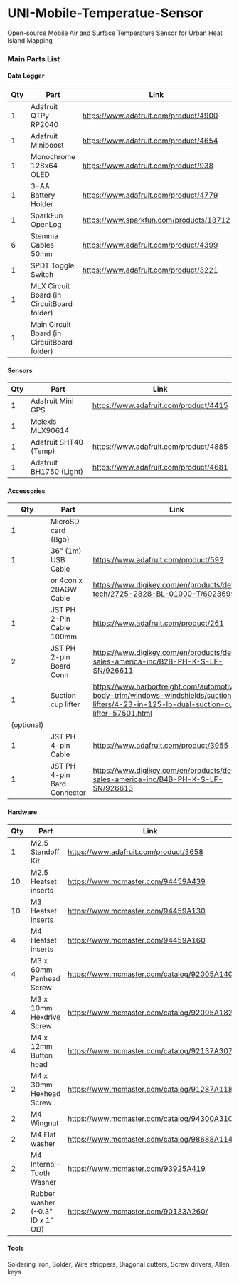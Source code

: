 # UNI-Mobile-Temperatue-Sensor
Open-source Mobile Air and Surface Temperature Sensor for Urban Heat Island Mapping

### Main Parts List
#### Data Logger
| Qty | Part | Link |
| --- | --- | --- |
| 1 | Adafruit QTPy RP2040 | https://www.adafruit.com/product/4900 | 	
| 1 | Adafruit Miniboost | https://www.adafruit.com/product/4654 |
| 1 | Monochrome 128x64 OLED | https://www.adafruit.com/product/938 |
| 1 | 3-AA Battery Holder | https://www.adafruit.com/product/4779 |
| 1 | SparkFun OpenLog | https://www.sparkfun.com/products/13712 |
| 6 | Stemma Cables 50mm | https://www.adafruit.com/product/4399 |
| 1 | SPDT Toggle Switch | https://www.adafruit.com/product/3221 |
| 1 | MLX Circuit Board (in CircuitBoard folder) | |
| 1 | Main Circuit Board (in CircuitBoard folder) | |
#### Sensors
| Qty | Part | Link |
| --- | --- | --- |
| 1 | Adafruit Mini GPS | https://www.adafruit.com/product/4415 |
| 1 | Melexis MLX90614 |  | https://www.adafruit.com/product/1747 |
| 1 | Adafruit SHT40 (Temp) | https://www.adafruit.com/product/4885 |
| 1 | Adafruit BH1750 (Light) |  https://www.adafruit.com/product/4681 |
#### Accessories
| Qty | Part | Link |
| --- | --- | --- |
| 1 | MicroSD card (8gb)
| 1 | 36" (1m) USB Cable | https://www.adafruit.com/product/592 | 
|  | or 4con x 28AGW Cable | https://www.digikey.com/en/products/detail/cnc-tech/2725-2828-BL-01000-T/6023699 |
| 1 | JST PH 2-Pin Cable 100mm | https://www.adafruit.com/product/261 |
| 2 | JST PH 2-pin Board Conn | https://www.digikey.com/en/products/detail/jst-sales-america-inc/B2B-PH-K-S-LF-SN/926611 |
| 1 | Suction cup lifter | https://www.harborfreight.com/automotive/auto-body-trim/windows-windshields/suction-cup-lifters/4-23-in-125-lb-dual-suction-cup-lifter-57501.html |
|(optional)| | |
| 1 | JST PH 4-pin Cable  | https://www.adafruit.com/product/3955 |
| 1 | JST PH 4-pin Bard Connector | https://www.digikey.com/en/products/detail/jst-sales-america-inc/B4B-PH-K-S-LF-SN/926613 |
#### Hardware
| Qty | Part | Link |
| --- | --- | --- |
| 1 | M2.5 Standoff Kit | https://www.adafruit.com/product/3658 |
| 10 | M2.5 Heatset inserts | https://www.mcmaster.com/94459A439 |
| 10 | M3 Heatset inserts | https://www.mcmaster.com/94459A130 |
| 4 | M4 Heatset inserts | https://www.mcmaster.com/94459A160 |
| 4 | M3 x 60mm Panhead Screw | https://www.mcmaster.com/catalog/92005A140 |
| 4 | M3 x 10mm Hexdrive Screw | https://www.mcmaster.com/catalog/92095A182 |
| 4 | M4 x 12mm Button head | https://www.mcmaster.com/catalog/92137A307 |
| 2 | M4 x 30mm Hexhead Screw | https://www.mcmaster.com/catalog/91287A118 |
| 2 | M4 Wingnut | https://www.mcmaster.com/catalog/94300A310 |
| 2 | M4 Flat washer | https://www.mcmaster.com/catalog/98688A114 |
| 2 | M4 Internal-Tooth Washer | https://www.mcmaster.com/93925A419 |
| 2 | Rubber washer (~0.3" ID x 1" OD) | https://www.mcmaster.com/90133A260/ |

#### Tools 
Soldering Iron, Solder, Wire strippers, Diagonal cutters, Screw drivers, Allen keys
